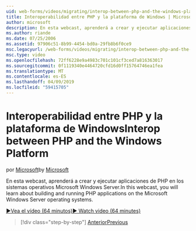 ```yaml
---
uid: web-forms/videos/migrating/interop-between-php-and-the-windows-platform
title: Interoperabilidad entre PHP y la plataforma de Windows | Microsoft Docs
author: microsoft
description: En esta webcast, aprenderá a crear y ejecutar aplicaciones de PHP en los sistemas operativos Microsoft Windows Server.
ms.author: riande
ms.date: 07/25/2006
ms.assetid: 97906c51-8b99-4454-bd0a-29fb8b6f0ce9
msc.legacyurl: /web-forms/videos/migrating/interop-between-php-and-the-windows-platform
msc.type: video
ms.openlocfilehash: 72ff6228e9a4983c701c101cf3ced7a816363017
ms.sourcegitcommit: 0f1119340e4464720cfd16d0ff15764746ea1fea
ms.translationtype: MT
ms.contentlocale: es-ES
ms.lasthandoff: 04/09/2019
ms.locfileid: "59415705"
---
```

# <a name="interop-between-php-and-the-windows-platform"></a><span data-ttu-id="846fd-103">Interoperabilidad entre PHP y la plataforma de Windows</span><span class="sxs-lookup"><span data-stu-id="846fd-103">Interop between PHP and the Windows Platform</span></span>

<span data-ttu-id="846fd-104">por [Microsoft](https://github.com/microsoft)</span><span class="sxs-lookup"><span data-stu-id="846fd-104">by [Microsoft](https://github.com/microsoft)</span></span>

<span data-ttu-id="846fd-105">En esta webcast, aprenderá a crear y ejecutar aplicaciones de PHP en los sistemas operativos Microsoft Windows Server.</span><span class="sxs-lookup"><span data-stu-id="846fd-105">In this webcast, you will learn about building and running PHP applications on the Microsoft Windows Server operating systems.</span></span>

[<span data-ttu-id="846fd-106">&#9654;Vea el vídeo (64 minutos)</span><span class="sxs-lookup"><span data-stu-id="846fd-106">&#9654; Watch video (64 minutes)</span></span>](https://channel9.msdn.com/Blogs/ASP-NET-Site-Videos/interop-between-php-and-the-windows-platform)

> [!div class="step-by-step"]
> [<span data-ttu-id="846fd-107">Anterior</span><span class="sxs-lookup"><span data-stu-id="846fd-107">Previous</span></span>](introduction-to-aspnet-for-coldfusion-developers-building-an-aspnet-application.md)
